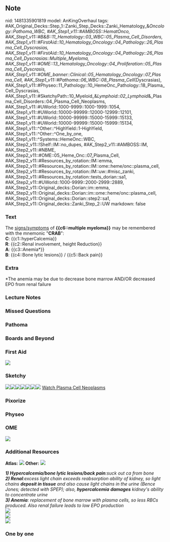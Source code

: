 ## Note
nid: 1481335901819
model: AnKingOverhaul
tags: #AK_Original_Decks::Step_1::Zanki_Step_Decks::Zanki_Hematology_&_Oncology::Pathoma_WBC, #AK_Step1_v11::#AMBOSS::HematOnco, #AK_Step1_v11::#B&B::11_Hematology::03_WBC::05_Plasma_Cell_Disorders, #AK_Step1_v11::#FirstAid::10_Hematology_Oncology::04_Pathology::26_Plasma_Cell_Dyscrasias, #AK_Step1_v11::#FirstAid::10_Hematology_Oncology::04_Pathology::26_Plasma_Cell_Dyscrasias::Multiple_Myeloma, #AK_Step1_v11::#OME::13_Hematology_Oncology::04_Proliferation::05_Plasma_Cell_Dyscrasis, #AK_Step1_v11::#OME_banner::Clinical::05_Hematology_Oncology::07_Plasma_Cell, #AK_Step1_v11::#Pathoma::06_WBC::08_Plasma_Cell_(Dyscrasias), #AK_Step1_v11::#Physeo::11_Pathology::10_HemeOnc_Pathology::18_Plasma_Cell_Dyscrasias, #AK_Step1_v11::#SketchyPath::10_Myeloid_&_Lymphoid::02_Lymphoid_&_Plasma_Cell_Disorders::04_Plasma_Cell_Neoplasms, #AK_Step1_v11::#UWorld::1000-9999::1000-1999::1054, #AK_Step1_v11::#UWorld::10000-99999::12000-12999::12101, #AK_Step1_v11::#UWorld::10000-99999::15000-15999::15133, #AK_Step1_v11::#UWorld::10000-99999::15000-15999::15134, #AK_Step1_v11::^Other::^HighYield::1-HighYield, #AK_Step1_v11::^Other::^One_by_one, #AK_Step1_v11::^Systems::HemeOnc::WBC, #AK_Step2_v11::!Shelf::IM::no_dupes, #AK_Step2_v11::#AMBOSS::IM, #AK_Step2_v11::#NBME, #AK_Step2_v11::#OME::05_Heme_Onc::07_Plasma_Cell, #AK_Step2_v11::#Resources_by_rotation::IM::emma, #AK_Step2_v11::#Resources_by_rotation::IM::ome::heme/onc::plasma_cell, #AK_Step2_v11::#Resources_by_rotation::IM::uw::#misc_zanki, #AK_Step2_v11::#Resources_by_rotation::tests_dorian::sa1, #AK_Step2_v11::#UWorld::1000-9999::2000-2999::2889, #AK_Step2_v11::Original_decks::Dorian::im::emma, #AK_Step2_v11::Original_decks::Dorian::im::ome::heme/onc::plasma_cell, #AK_Step2_v11::Original_decks::Dorian::step2::sa1, #AK_Step2_v11::Original_decks::Zanki_Step_2::UW
markdown: false

### Text
<div>
  The <u>signs/symptoms</u> of <b>{{c6::multiple myeloma}}</b> may
  be remembered with the mnemonic "<b>CRAB</b>":
</div>
<div style="centerbox">
  <div class="mnemonics">
    <div>
      <b>C</b>: {{c1::hyperCalcemia}}
    </div>
    <div>
      <b>R</b>: {{c2::Renal involvement, height Reduction}}
    </div>
    <div>
      <b>A</b>: {{c3::Anemia*}}
    </div>
    <div>
      <b>B</b>: {{c4::Bone lytic lesions}} / {{c5::Back pain}}
    </div>
  </div>
</div>

### Extra
*The anemia may be due to decrease bone marrow AND/OR decreased EPO from renal failure

### Lecture Notes


### Missed Questions


### Pathoma


### Boards and Beyond


### First Aid
<img src="tmphs9kyG.png">

### Sketchy
<img src=
"Screen%20Shot%202020-02-26%20at%207.41.57%20AM_1566160514431.JPG"><img src="Zoverall%20picture%20(85)_1566160514431.JPG"><img src="MM%20normochromic%20normocytic%20anemia_1566160514431.jpg"><img src="MM%20hypercalcemia_1566160514431.jpg"><img src="MM%20height%20reduction%20and%20back%20apin_1566160514431.jpg"><img src="MM%20renal%20failure%20due%20to%20Bence_1566160514431.jpg"><img src="MM%20renal%20injury_1566160514431.jpg">
<a href=
"https://dashboard.sketchy.com/study/medical/courses/medical-pathophysiology/units/medical-pathophysiology-myeloid-lymphoid/videos/medical-pathophysiology-myeloid-and-lymphoid-lymphoid-and-plasma-cell-disorders-plasma-cell-neoplasms?utm_source=anki&utm_medium=partnership&utm_campaign=february_update&utm_content=medical">
Watch Plasma Cell Neoplasms</a>

### Pixorize


### Physeo


### OME
<div class="ome-widget">
  <a href=
  "https://onlinemeded.org/spa/hematology-oncology/plasma-cell/acquire?ref=anki">
  <img src="_OME_AnkiFlashcards_Lesson_2.png"></a>
</div>

### Additional Resources
<b>Atlas:</b> <img src="tmp9p9BAZ.png" class="resizer">
<b>Other:</b> <img src="tmpYAZhT6.png" class="resizer">
<div>
  <div>
    <div>
      <div style="font-style: normal;">
        <i><b>1) Hypercalcemia/bone lytic lesions/back
        pain</b>:suck out ca from bone</i>
      </div>
      <div style="font-style: normal;">
        <i><b>2) Renal</b>:excess light chain exceeds reabsorption
        ability of kidney, so light chains <b>deposit in tissue</b>
        and also cause light chains in the urine (Bence Jones;
        detected with SPEP); also, <b>hypercalcemia</b>
        <b>damages</b> kidney's ability to concentrate urine</i>
      </div>
      <div style="font-style: normal;">
        <i><b>3) Anemia</b>: replacement of bone marrow with plasma
        cells, so less RBCs produced. Also renal failure leads to
        low EPO production</i>
      </div>
    </div>
  </div>
  <div>
    <i><img src="paste-4868500048838657.jpg" style="" class=
    "resizer"></i>
  </div>
</div>
<div>
  <b><i><img src="paste-1758149157584897.jpg" style="" class=
  "resizer"></i></b>
</div>
<div>
  <div style="font-weight: 800;">
    <i><img src="paste-6142516197851139.jpg" style="" class=
    "resizer"></i>
  </div>
</div>

### One by one

